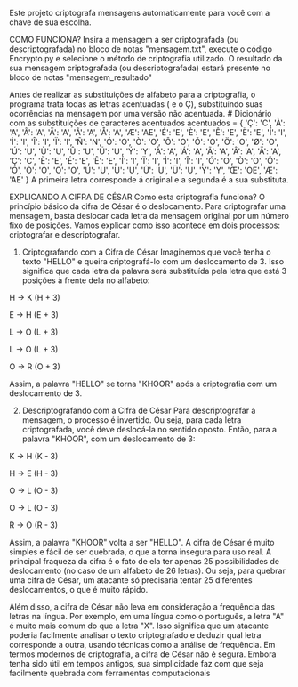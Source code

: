 Este projeto criptografa mensagens automaticamente para você com a chave de sua escolha.

COMO FUNCIONA? 
 Insira a mensagem a ser criptografada  (ou descriptografada) no bloco de notas "mensagem.txt", execute o código Encrypto.py e selecione o método de criptografia utilizado. O resultado da sua mensagem criptografada (ou descriptografada) estará presente no bloco de notas 
 "mensagem_resultado"

 Antes de realizar as substituições de alfabeto para a criptografia, o programa trata todas as letras acentuadas ( e o Ç), substituindo suas ocorrências na mensagem por uma versão não acentuada.
     # Dicionário com as substituições de caracteres acentuados
     acentuados = {
    'Ç': 'C', 'À': 'A', 'Â': 'A', 'Ä': 'A', 'Ã': 'A', 'Å': 'A', 'Æ': 'AE',
    'É': 'E', 'È': 'E', 'Ê': 'E', 'Ë': 'E', 'Í': 'I', 'Ì': 'I', 'Î': 'I', 'Ï': 'I',
    'Ñ': 'N', 'Ó': 'O', 'Ò': 'O', 'Ô': 'O', 'Õ': 'O', 'Ö': 'O', 'Ø': 'O', 'Ú': 'U',
    'Ù': 'U', 'Û': 'U', 'Ü': 'U', 'Ý': 'Y', 'À': 'A', 'Á': 'A', 'Ã': 'A', 'Â': 'A',
    'Ä': 'A', 'Ç': 'C', 'È': 'E', 'É': 'E', 'Ê': 'E', 'Í': 'I', 'Ï': 'I', 'Ì': 'I',
    'Î': 'I', 'Ó': 'O', 'Ò': 'O', 'Ô': 'O', 'Õ': 'O', 'Ö': 'O', 'Ú': 'U', 'Ù': 'U',
    'Û': 'U', 'Ü': 'U', 'Ÿ': 'Y', 'Œ': 'OE', 'Æ': 'AE'
  }
 A primeira letra corresponde á original e a segunda é a sua substituta.
    

EXPLICANDO A CIFRA DE CÉSAR
Como esta criptografia funciona?
O princípio básico da cifra de César é o deslocamento. Para criptografar uma mensagem, basta deslocar cada letra da mensagem original por um número fixo de posições. Vamos explicar como isso acontece em dois processos: criptografar e descriptografar.

1. Criptografando com a Cifra de César
Imaginemos que você tenha o texto "HELLO" e queira criptografá-lo com um deslocamento de 3. Isso significa que cada letra da palavra será substituída pela letra que está 3 posições à frente dela no alfabeto:

H → K (H + 3)

E → H (E + 3)

L → O (L + 3)

L → O (L + 3)

O → R (O + 3)

Assim, a palavra "HELLO" se torna "KHOOR" após a criptografia com um deslocamento de 3.

2. Descriptografando com a Cifra de César
Para descriptografar a mensagem, o processo é invertido. Ou seja, para cada letra criptografada, você deve deslocá-la no sentido oposto. Então, para a palavra "KHOOR", com um deslocamento de 3:

K → H (K - 3)

H → E (H - 3)

O → L (O - 3)

O → L (O - 3)

R → O (R - 3)

Assim, a palavra "KHOOR" volta a ser "HELLO".
A cifra de César é muito simples e fácil de ser quebrada, o que a torna insegura para uso real. A principal fraqueza da cifra é o fato de ela ter apenas 25 possibilidades de deslocamento (no caso de um alfabeto de 26 letras). Ou seja, para quebrar uma cifra de César, um atacante só precisaria tentar 25 diferentes deslocamentos, o que é muito rápido.

Além disso, a cifra de César não leva em consideração a frequência das letras na língua. Por exemplo, em uma língua como o português, a letra "A" é muito mais comum do que a letra "X". Isso significa que um atacante poderia facilmente analisar o texto criptografado e deduzir qual letra corresponde a outra, usando técnicas como a análise de frequência. Em termos modernos de criptografia, a cifra de César não é segura. Embora tenha sido útil em tempos antigos, sua simplicidade faz com que seja facilmente quebrada com ferramentas computacionais
